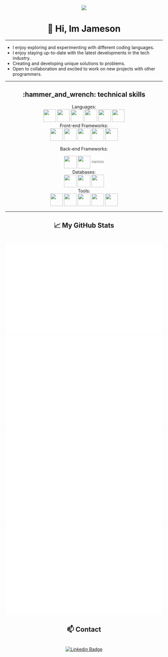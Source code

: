 <div id="header" align="center">
  <img src="https://media.giphy.com/media/M9gbBd9nbDrOTu1Mqx/giphy.gif" width="100"/>
</div>
<h1 align = "center">
  👋 Hi, Im Jameson 
  </h1>
    
---

- I enjoy exploring and experimenting with different coding languages.
- I enjoy staying up-to-date with the latest developments in the tech industry.
- Creating and developing unique solutions to problems.
- Open to collaboration and excited to work on new projects with other programmers.

---
<h2 align = "center">
  :hammer_and_wrench: technical skills
 </h2>
<div align = "center"> 
  Languages:
<div>
  <img src="https://cdn.jsdelivr.net/gh/devicons/devicon/icons/c/c-original.svg" width="40" height="40"/>
  <img src="https://cdn.jsdelivr.net/gh/devicons/devicon/icons/php/php-plain.svg" width="40" height="40"/>
  <img src="https://cdn.jsdelivr.net/gh/devicons/devicon/icons/java/java-original.svg" width="40" height="40"/>
  <img src="https://cdn.jsdelivr.net/gh/devicons/devicon/icons/javascript/javascript-original.svg" width="40" height="40"/>
  <img src="https://cdn.jsdelivr.net/gh/devicons/devicon/icons/typescript/typescript-original.svg" width="40" height="40"/>
  <img src="https://cdn.jsdelivr.net/gh/devicons/devicon/icons/python/python-original.svg" width="40" height="40"/>
</div>
Front-end Frameworks:

<div>
  <img src="https://cdn.jsdelivr.net/gh/devicons/devicon/icons/react/react-original.svg" width="40" height="40"/>
  <img src="https://cdn.jsdelivr.net/gh/devicons/devicon/icons/html5/html5-original.svg" width="40" height="40"/>
  <img src="https://cdn.jsdelivr.net/gh/devicons/devicon/icons/css3/css3-original.svg" width="40" height="40"/>
  <img src="https://cdn.jsdelivr.net/gh/devicons/devicon/icons/bootstrap/bootstrap-original.svg" width="40" height="40"/>
  <img src="https://cdn.jsdelivr.net/gh/devicons/devicon/icons/materialui/materialui-original.svg" width="40" height="40"/>
</div>

Back-end Frameworks:
<div>
  <img src="https://cdn.jsdelivr.net/gh/devicons/devicon/icons/nodejs/nodejs-original.svg" width="40" height="40"/>
  <img src="https://cdn.jsdelivr.net/gh/devicons/devicon/icons/django/django-plain.svg" width="40" height="40"/>
  <img src="https://github.com/devicons/devicon/blob/master/icons/express/express-original-wordmark.svg" width="40" height="40"/>
</div>
Databases:

<div>
  <img src="https://cdn.jsdelivr.net/gh/devicons/devicon/icons/mysql/mysql-original.svg" width="40" height="40"/>
  <img src="https://cdn.jsdelivr.net/gh/devicons/devicon/icons/postgresql/postgresql-original.svg" width="40" height="40"/>
  <img src="https://cdn.jsdelivr.net/gh/devicons/devicon/icons/mongodb/mongodb-original.svg" width="40" height="40"/>
</div>
Tools:

<div>
    <img src="https://cdn.jsdelivr.net/gh/devicons/devicon/icons/github/github-original.svg" width="40" height="40"/>
  <img src="https://cdn.jsdelivr.net/gh/devicons/devicon/icons/docker/docker-original.svg" width="40" height="40"/>
    <img src="https://cdn.jsdelivr.net/gh/devicons/devicon/icons/r/r-original.svg" width="40" height="40"/>
  <img src="https://cdn.jsdelivr.net/gh/devicons/devicon/icons/vscode/vscode-original.svg" width="40" height="40"/>
  <img src="https://cdn.jsdelivr.net/gh/devicons/devicon/icons/jupyter/jupyter-original.svg" width="40" height="40"/>
</div>
</div>

---
<h2 align="center">
📈 My GitHub Stats
</h2>
<br>
<div align="center">
  <img src="https://raw.githubusercontent.com/yeoj1092/github-stats/master/generated/overview.svg#gh-dark-mode-only">
  <img src="https://raw.githubusercontent.com/yeoj1092/github-stats/master/generated/overview.svg#gh-light-mode-only">
  <img src="https://raw.githubusercontent.com/yeoj1092/github-stats/master/generated/languages.svg#gh-dark-mode-only">
  <img src="https://raw.githubusercontent.com/yeoj1092/github-stats/master/generated/languages.svg#gh-light-mode-only">
</div>
<h2 align="center">
 📫 Contact  
  </h2>
  <br>
<div align="center">
  <a href="https://www.linkedin.com/in/Jameson-Yeo/" target="_blank">
    <img src="https://img.shields.io/badge/-Jameson_Yeo-blue?style=flat&logo=Linkedin&logoColor=white" alt="Linkedin Badge">
  </a>
</div>
